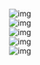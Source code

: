 ![img](https://github.com/oguncan/ReactNativeFoodApp/blob/master/Food01.PNG)
<br>
![img](https://github.com/oguncan/ReactNativeFoodApp/blob/master/Food02.PNG)
<br>
![img](https://github.com/oguncan/ReactNativeFoodApp/blob/master/Food03.PNG)
<br>
![img](https://github.com/oguncan/ReactNativeFoodApp/blob/master/Food04.PNG)
<br>
![img](https://github.com/oguncan/ReactNativeFoodApp/blob/master/Food05.PNG)
